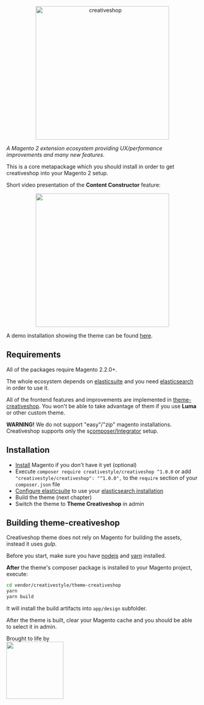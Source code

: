 <p align="center">
  <img alt="creativeshop" width="350" src="https://d3f8ubrix4l58h.cloudfront.net/static/frontend/Creativestyle/theme-creativeshop/en_US/images/creativeshop-logo.png">
</p>

_A Magento 2 extension ecosystem providing UX/performance improvements and many new features._

This is a core metapackage which you should install in order to get creativeshop into your
Magento 2 setup.

Short video presentation of the __Content Constructor__ feature:

<p align="center">
	<a href="https://vimeo.com/209752359">
  		<img width="350" src="https://i.vimeocdn.com/video/625378407.webp?mw=960&mh=540">
  	</a>
</p>

A demo installation showing the theme can be found [here](https://demo.creativeshop.io).

## Requirements

All of the packages require Magento 2.2.0+.

The whole ecosystem depends on [elasticsuite](http://elasticsuite.io/) and you need 
[elasticsearch](https://www.elastic.co/products/elasticsearch) in order to use it.

All of the frontend features and improvements are implemented in 
[theme-creativeshop](https://github.com/creativestyle/theme-creativeshop). 
You won't be able to take advantage of them if you use __Luma__ or other custom theme.

__WARNING!__ We do not support "easy"/"zip" magento installations. Creativeshop supports
only the s[composer/Integrator](https://devdocs.magento.com/guides/v2.2/install-gde/prereq/integrator_install.html)
setup.

## Installation

* [Install](https://devdocs.magento.com/guides/v2.2/install-gde/prereq/integrator_install.html) Magento if you don't have it yet (optional)
* Execute `composer require creativestyle/creativeshop ^1.0.0` or add `"creativestyle/creativeshop": "^1.0.0",` to the `require` section of 
  your `composer.json` file
* [Configure elasticsuite](https://github.com/Smile-SA/elasticsuite/wiki/ModuleInstall) to use your 
  [elasticsearch installation](https://github.com/Smile-SA/elasticsuite/wiki/ServerConfig-5.x)
* Build the theme (next chapter)
* Switch the theme to __Theme Creativeshop__ in admin

## Building theme-creativeshop

Creativeshop theme does not rely on Magento for building the assets, instead it uses *gulp*.

Before you start, make sure you have [nodejs](https://nodejs.org/en/) and 
[yarn](https://yarnpkg.com/lang/en/) installed.

__After__ the theme's composer package is installed to your Magento project, execute:

```bash
cd vendor/creativestyle/theme-creativeshop
yarn
yarn build
```

It will install the build artifacts into `app/design` subfolder.

After the theme is built, clear your Magento cache and you should be able to select it in admin.


Brought to life by<br/>
<a href="https://creativestyle.de">
	<img src="http://www.creativestyle.pl/wp-content/uploads/2014/04/CS-logo-red-creativestyle-gmbh-sp-z-o-o-interactive-agency-krakow-munchen-logo.png" width="150"/>
</a>